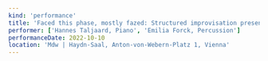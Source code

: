 ```yaml
---
kind: 'performance'
title: 'Faced this phase, mostly fazed: Structured improvisation presented as part of the concert titled Verschwommen'
performer: ['Hannes Taljaard, Piano', 'Emilia Forck, Percussion']
performanceDate: 2022-10-10
location: 'Mdw | Haydn-Saal, Anton-von-Webern-Platz 1, Vienna'
---
```

